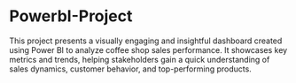 # PowerbI-Project
This project presents a visually engaging and insightful dashboard created using Power BI to analyze coffee shop sales performance. It showcases key metrics and trends, helping stakeholders gain a quick understanding of sales dynamics, customer behavior, and top-performing products.

